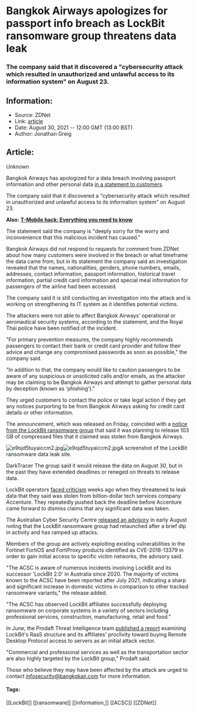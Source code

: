 # Bangkok Airways apologizes for passport info breach as LockBit ransomware group threatens data leak
### The company said that it discovered a "cybersecurity attack which resulted in unauthorized and unlawful access to its information system" on August 23.

## Information:
+ Source: ZDNet
+ Link: [article](https://www.zdnet.com/article/bangkok-airways-apologizes-for-passport-info-breach-as-lockbit-ransomware-group-threatens-release-of-more-data/)
+ Date: August 30, 2021 -- 12:00 GMT (13:00 BST)
+ Author: Jonathan Greig


## Article:
Unknown

Bangkok Airways has apologized for a data breach involving passport information and other personal data [in a statement to customers](https://www.bangkokair.com/press-release/view/clarifies-the-incident-of-a-cybersecurity-attack). 

The company said that it discovered a "cybersecurity attack which resulted in unauthorized and unlawful access to its information system" on August 23. 


**Also:** [**T-Mobile hack: Everything you need to know**](https://www.zdnet.com/article/t-mobile-hack-everything-you-need-to-know/)

The statement said the company is "deeply sorry for the worry and inconvenience that this malicious incident has caused."

Bangkok Airways did not respond to requests for comment from ZDNet about how many customers were involved in the breach or what timeframe the data came from, but in its statement the company said an investigation revealed that the names, nationalities, genders, phone numbers, emails, addresses, contact information, passport information, historical travel information, partial credit card information and special meal information for passengers of the airline had been accessed. 

The company said it is still conducting an investigation into the attack and is working on strengthening its IT system as it identifies potential victims. 

The attackers were not able to affect Bangkok Airways' operational or aeronautical security systems, according to the statement, and the Royal Thai police have been notified of the incident.






"For primary prevention measures, the company highly recommends passengers to contact their bank or credit card provider and follow their advice and change any compromised passwords as soon as possible," the company said. 

"In addition to that, the company would like to caution passengers to be aware of any suspicious or unsolicited calls and/or emails, as the attacker may be claiming to be Bangkok Airways and attempt to gather personal data by deception (known as 'phishing')." 

They urged customers to contact the police or take legal action if they get any notices purporting to be from Bangkok Airways asking for credit card details or other information. 

The announcement, which was released on Friday, coincided with a [notice from the LockBit ransomware group](https://twitter.com/darktracer_int/status/1430494830560309249) that said it was planning to release 103 GB of compressed files that it claimed was stolen from Bangkok Airways. 

![e9ojd5tuyaiccm2.jpg]()![e9ojd5tuyaiccm2.jpg](https://www.zdnet.com/a/hub/i/2021/08/30/bb40f9e2-a85c-4a16-bcab-aad82bfda594/e9ojd5tuyaiccm2.jpg)A screenshot of the LockBit ransomware data leak site. 


 DarkTracer
 The group said it would release the data on August 30, but in the past they have extended deadlines or reneged on threats to release data. 

LockBit operators [faced criticism](https://www.zdnet.com/article/accenture-says-lockbit-ransomware-attack-caused-no-impact-on-operations-or-clients/) weeks ago when they threatened to leak data that they said was stolen from billion-dollar tech services company Accenture. They repeatedly pushed back the deadline before Accenture came forward to dismiss claims that any significant data was taken. 

The Australian Cyber Security Centre [released an advisory](https://www.cyber.gov.au/acsc/view-all-content/advisories/2021-006-acsc-ransomware-profile-lockbit-20) in early August noting that the LockBit ransomware group had relaunched after a brief dip in activity and has ramped up attacks. 

Members of the group are actively exploiting existing vulnerabilities in the Fortinet FortiOS and FortiProxy products identified as CVE-2018-13379 in order to gain initial access to specific victim networks, the advisory said. 

"The ACSC is aware of numerous incidents involving LockBit and its successor 'LockBit 2.0' in Australia since 2020. The majority of victims known to the ACSC have been reported after July 2021, indicating a sharp and significant increase in domestic victims in comparison to other tracked ransomware variants," the release added. 

"The ACSC has observed LockBit affiliates successfully deploying ransomware on corporate systems in a variety of sectors including professional services, construction, manufacturing, retail and food." 

In June, the Prodaft Threat Intelligence team [published a report](https://www.zdnet.com/article/a-deep-dive-into-the-operations-of-the-lockbit-ransomware-group/) examining LockBit's RaaS structure and its affiliates' proclivity toward buying Remote Desktop Protocol access to servers as an initial attack vector. 

"Commercial and professional services as well as the transportation sector are also highly targeted by the LockBit group," Prodaft said.

Those who believe they may have been affected by the attack are urged to contact [infosecurity@bangkokair.com](mailto:infosecurity@bangkokair.com) for more information.





#### Tags:
[[LockBit]] [[ransomware]] [[information,]] [[ACSC]] [[ZDNet]]
